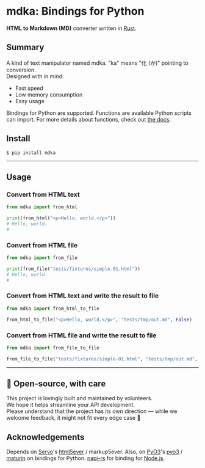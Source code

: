 # mdka: Bindings for Python

**HTML to Markdown (MD)** converter written in [Rust](https://www.rust-lang.org/).

## Summary

A kind of text manipulator named mdka. "ka" means "化 (か)" pointing to conversion.    
Designed with in mind:

- Fast speed
- Low memory consumption
- Easy usage

Bindings for Python are supported. Functions are available Python scripts can import. For more details about functions, check out [the docs](https://github.com/nabbisen/mdka-rs/blob/main/docs/functions.md).

## Install

```console
$ pip install mdka
```

---

## Usage

### Convert from HTML text

```python
from mdka import from_html

print(from_html("<p>Hello, world.</p>"))
# Hello, world.
# 
```

### Convert from HTML file

```python
from mdka import from_file

print(from_file("tests/fixtures/simple-01.html"))
# Hello, world.
# 
```

### Convert from HTML text and write the result to file

```python
from mdka import from_html_to_file

from_html_to_file("<p>Hello, world.</p>", "tests/tmp/out.md", False)
```

### Convert from HTML file and write the result to file

```python
from mdka import from_file_to_file

from_file_to_file("tests/fixtures/simple-01.html", "tests/tmp/out.md", False)
```

---

## 🤝 Open-source, with care

This project is lovingly built and maintained by volunteers.  
We hope it helps streamline your API development.  
Please understand that the project has its own direction — while we welcome feedback, it might not fit every edge case 🌱

## Acknowledgements

Depends on [Servo](https://servo.org/)'s [html5ever](https://github.com/servo/html5ever) / markup5ever.
Also, on [PyO3](https://github.com/PyO3)'s [pyo3](https://github.com/PyO3/pyo3) / [maturin](https://github.com/PyO3/maturin) on bindings for Python. [napi-rs](https://github.com/napi-rs/napi-rs) for binding for [Node.js](https://nodejs.org/).
